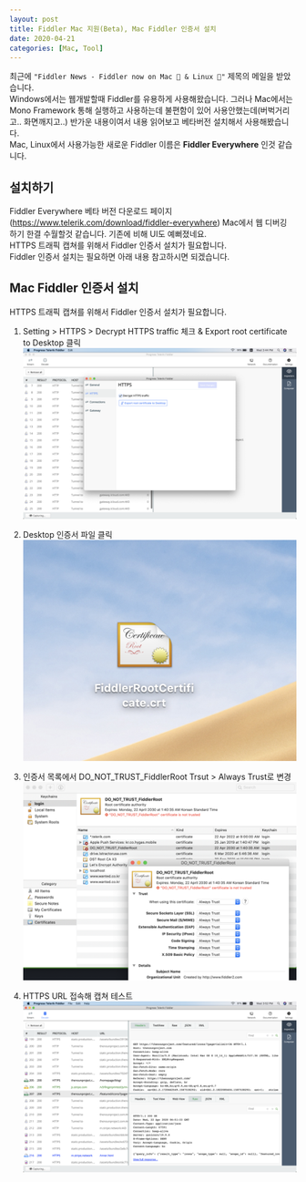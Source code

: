 ```yaml
---
layout: post
title: Fiddler Mac 지원(Beta), Mac Fiddler 인증서 설치
date: 2020-04-21
categories: [Mac, Tool]
---
```


최근에 ```"Fiddler News - Fiddler now on Mac 🍎 & Linux 🐧"``` 제목의 메일을 받았습니다.  
Windows에서는 웹개발할때 Fiddler를 유용하게 사용해왔습니다. 그러나 Mac에서는 Mono Framework 통해 실행하고 사용하는데 불편함이 있어 사용안했는데(버벅거리고.. 화면깨지고..) 반가운 내용이여서 내용 읽어보고 베타버전 설치해서 사용해봤습니다.  
Mac, Linux에서 사용가능한 새로운 Fiddler 이름은 **Fiddler Everywhere** 인것 같습니다.  

## 설치하기

Fiddler Everywhere 베타 버전 다운로드 페이지(https://www.telerik.com/download/fiddler-everywhere)
Mac에서 웹 디버깅 하기 한결 수월할것 같습니다. 기존에 비해 UI도 예뻐졌네요.  
HTTPS 트래픽 캡쳐를 위해서 Fiddler 인증서 설치가 필요합니다.  
Fiddler 인증서 설치는 필요하면 아래 내용 참고하시면 되겠습니다.  

## Mac Fiddler 인증서 설치

HTTPS 트래픽 캡쳐를 위해서 Fiddler 인증서 설치가 필요합니다.

1. Setting > HTTPS > Decrypt HTTPS traffic 체크 & Export root certificate to Desktop 클릭  
![Mac Fiddler 인증서 설치](/assets/capture/mac-fiddler-cert-install1.png)

2. Desktop 인증서 파일 클릭  
![Mac Fiddler 인증서 설치](/assets/capture/mac-fiddler-cert-install2.png)

3. 인증서 목록에서 DO_NOT_TRUST_FiddlerRoot Trsut > Always Trust로 변경  
![Mac Fiddler 인증서 설치](/assets/capture/mac-fiddler-cert-install4.png)

4. HTTPS URL 접속해 캡쳐 테스트  
![Mac Fiddler 인증서 설치](/assets/capture/mac-fiddler-cert-install3.png)

